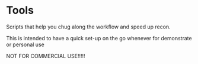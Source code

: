 # Tools
Scripts that help you chug along the workflow and speed up recon.

This is intended to have a quick set-up on the go whenever for demonstrate or personal use 

NOT FOR COMMERCIAL USE!!!!!

